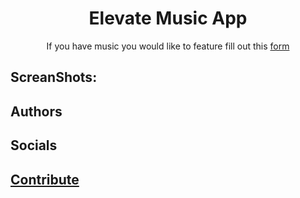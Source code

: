 <h1 align="center">Elevate Music App</h1>

<p align="center">If you have music you would like to feature fill out this <a href="#">form</a></p>

## ScreanShots:


## Authors


## Socials


## <a href="CONTRIBUTING.md">Contribute</a>
